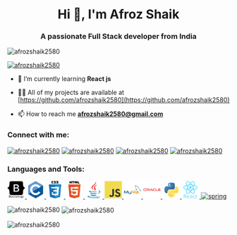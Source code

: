 <h1 align="center">Hi 👋, I'm Afroz Shaik</h1>
<h3 align="center">A passionate Full Stack developer from India</h3>

<p align="left"> <img src="https://komarev.com/ghpvc/?username=afrozshaik2580&label=Profile%20views&color=0e75b6&style=flat" alt="afrozshaik2580" /> </p>

<p align="left"> <a href="https://github.com/ryo-ma/github-profile-trophy"><img src="https://github-profile-trophy.vercel.app/?username=afrozshaik2580" alt="afrozshaik2580" /></a> </p>

- 🌱 I’m currently learning **React js**

- 👨‍💻 All of my projects are available at [https://github.com/afrozshaik2580](https://github.com/afrozshaik2580)

- 📫 How to reach me **afrozshaik2580@gmail.com**

<h3 align="left">Connect with me:</h3>
<p align="left">
<a href="https://linkedin.com/in/afrozshaik2580" target="blank"><img align="center" src="https://raw.githubusercontent.com/rahuldkjain/github-profile-readme-generator/master/src/images/icons/Social/linked-in-alt.svg" alt="afrozshaik2580" height="30" width="40" /></a>
<a href="https://codesandbox.com/afrozshaik2580" target="blank"><img align="center" src="https://raw.githubusercontent.com/rahuldkjain/github-profile-readme-generator/master/src/images/icons/Social/codesandbox.svg" alt="afrozshaik2580" height="30" width="40" /></a>
<a href="https://www.hackerrank.com/afrozshaik2580" target="blank"><img align="center" src="https://raw.githubusercontent.com/rahuldkjain/github-profile-readme-generator/master/src/images/icons/Social/hackerrank.svg" alt="afrozshaik2580" height="30" width="40" /></a>
<a href="https://www.leetcode.com/afrozshaik2580" target="blank"><img align="center" src="https://raw.githubusercontent.com/rahuldkjain/github-profile-readme-generator/master/src/images/icons/Social/leet-code.svg" alt="afrozshaik2580" height="30" width="40" /></a>
</p>

<h3 align="left">Languages and Tools:</h3>
<p align="left"> <a href="https://getbootstrap.com" target="_blank" rel="noreferrer"> <img src="https://raw.githubusercontent.com/devicons/devicon/master/icons/bootstrap/bootstrap-plain-wordmark.svg" alt="bootstrap" width="40" height="40"/> </a> <a href="https://www.cprogramming.com/" target="_blank" rel="noreferrer"> <img src="https://raw.githubusercontent.com/devicons/devicon/master/icons/c/c-original.svg" alt="c" width="40" height="40"/> </a> <a href="https://www.w3schools.com/css/" target="_blank" rel="noreferrer"> <img src="https://raw.githubusercontent.com/devicons/devicon/master/icons/css3/css3-original-wordmark.svg" alt="css3" width="40" height="40"/> </a> <a href="https://www.w3.org/html/" target="_blank" rel="noreferrer"> <img src="https://raw.githubusercontent.com/devicons/devicon/master/icons/html5/html5-original-wordmark.svg" alt="html5" width="40" height="40"/> </a> <a href="https://www.java.com" target="_blank" rel="noreferrer"> <img src="https://raw.githubusercontent.com/devicons/devicon/master/icons/java/java-original.svg" alt="java" width="40" height="40"/> </a> <a href="https://developer.mozilla.org/en-US/docs/Web/JavaScript" target="_blank" rel="noreferrer"> <img src="https://raw.githubusercontent.com/devicons/devicon/master/icons/javascript/javascript-original.svg" alt="javascript" width="40" height="40"/> </a> <a href="https://www.mysql.com/" target="_blank" rel="noreferrer"> <img src="https://raw.githubusercontent.com/devicons/devicon/master/icons/mysql/mysql-original-wordmark.svg" alt="mysql" width="40" height="40"/> </a> <a href="https://www.oracle.com/" target="_blank" rel="noreferrer"> <img src="https://raw.githubusercontent.com/devicons/devicon/master/icons/oracle/oracle-original.svg" alt="oracle" width="40" height="40"/> </a> <a href="https://www.python.org" target="_blank" rel="noreferrer"> <img src="https://raw.githubusercontent.com/devicons/devicon/master/icons/python/python-original.svg" alt="python" width="40" height="40"/> </a> <a href="https://reactjs.org/" target="_blank" rel="noreferrer"> <img src="https://raw.githubusercontent.com/devicons/devicon/master/icons/react/react-original-wordmark.svg" alt="react" width="40" height="40"/> </a> <a href="https://spring.io/" target="_blank" rel="noreferrer"> <img src="https://www.vectorlogo.zone/logos/springio/springio-icon.svg" alt="spring" width="40" height="40"/> </a> </p>

<p><img align="left" src="https://github-readme-stats.vercel.app/api/top-langs?username=afrozshaik2580&show_icons=true&locale=en&layout=compact" alt="afrozshaik2580" /></p>

<p>&nbsp;<img align="center" src="https://github-readme-stats.vercel.app/api?username=afrozshaik2580&show_icons=true&locale=en" alt="afrozshaik2580" /></p>

<p><img align="center" src="https://github-readme-streak-stats.herokuapp.com/?user=afrozshaik2580&" alt="afrozshaik2580" /></p>
